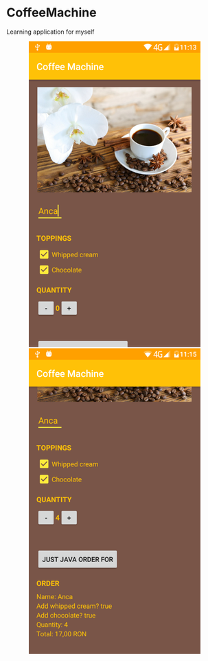 # CoffeeMachine

Learning application for myself

<div align="center">
    <img src="/screen/screen1.png" width="400px"</img>
</div>

<div align="center">
    <img src="/screen/screen2.png" width="400px"</img>
</div>